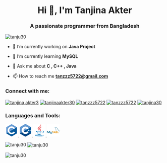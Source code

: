 <h1 align="center">Hi 👋, I'm Tanjina Akter</h1>
<h3 align="center">A passionate programmer from Bangladesh</h3>

<p align="left"> <img src="https://komarev.com/ghpvc/?username=tanju30&label=Profile%20views&color=0e75b6&style=flat" alt="tanju30" /> </p>

- 🔭 I’m currently working on **Java Project**

- 🌱 I’m currently learning **MySQL**

- 💬 Ask me about **C , C++ , Java**

- 📫 How to reach me **tanzzz5722@gmail.com**

<h3 align="left">Connect with me:</h3>
<p align="left">
<a href="https://linkedin.com/in/tanjina-akter3-576576285" target="blank"><img align="center" src="https://raw.githubusercontent.com/rahuldkjain/github-profile-readme-generator/master/src/images/icons/Social/linked-in-alt.svg" alt="tanjina akter3" height="30" width="40" /></a>
<a href="https://fb.com/tanjinaakter30" target="blank"><img align="center" src="https://raw.githubusercontent.com/rahuldkjain/github-profile-readme-generator/master/src/images/icons/Social/facebook.svg" alt="tanjinaakter30" height="30" width="40" /></a>
<a href="https://instagram.com/tanzzz5722" target="blank"><img align="center" src="https://raw.githubusercontent.com/rahuldkjain/github-profile-readme-generator/master/src/images/icons/Social/instagram.svg" alt="tanzzz5722" height="30" width="40" /></a>
<a href="https://codeforces.com/profile/tanzzz5722" target="blank"><img align="center" src="https://raw.githubusercontent.com/rahuldkjain/github-profile-readme-generator/master/src/images/icons/Social/codeforces.svg" alt="tanzzz5722" height="30" width="40" /></a>
<a href="https://www.leetcode.com/tanjina30" target="blank"><img align="center" src="https://raw.githubusercontent.com/rahuldkjain/github-profile-readme-generator/master/src/images/icons/Social/leet-code.svg" alt="tanjina30" height="30" width="40" /></a>
</p>

<h3 align="left">Languages and Tools:</h3>
<p align="left"> <a href="https://www.cprogramming.com/" target="_blank" rel="noreferrer"> <img src="https://raw.githubusercontent.com/devicons/devicon/master/icons/c/c-original.svg" alt="c" width="40" height="40"/> </a> <a href="https://www.w3schools.com/cpp/" target="_blank" rel="noreferrer"> <img src="https://raw.githubusercontent.com/devicons/devicon/master/icons/cplusplus/cplusplus-original.svg" alt="cplusplus" width="40" height="40"/> </a> <a href="https://www.java.com" target="_blank" rel="noreferrer"> <img src="https://raw.githubusercontent.com/devicons/devicon/master/icons/java/java-original.svg" alt="java" width="40" height="40"/> </a> <a href="https://www.mysql.com/" target="_blank" rel="noreferrer"> <img src="https://raw.githubusercontent.com/devicons/devicon/master/icons/mysql/mysql-original-wordmark.svg" alt="mysql" width="40" height="40"/> </a> </p>

<p><img align="left" src="https://github-readme-stats.vercel.app/api/top-langs?username=tanju30&show_icons=true&locale=en&layout=compact" alt="tanju30" /></p>

<p>&nbsp;<img align="center" src="https://github-readme-stats.vercel.app/api?username=tanju30&show_icons=true&locale=en" alt="tanju30" /></p>

<p><img align="center" src="https://github-readme-streak-stats.herokuapp.com/?user=tanju30&" alt="tanju30" /></p>
